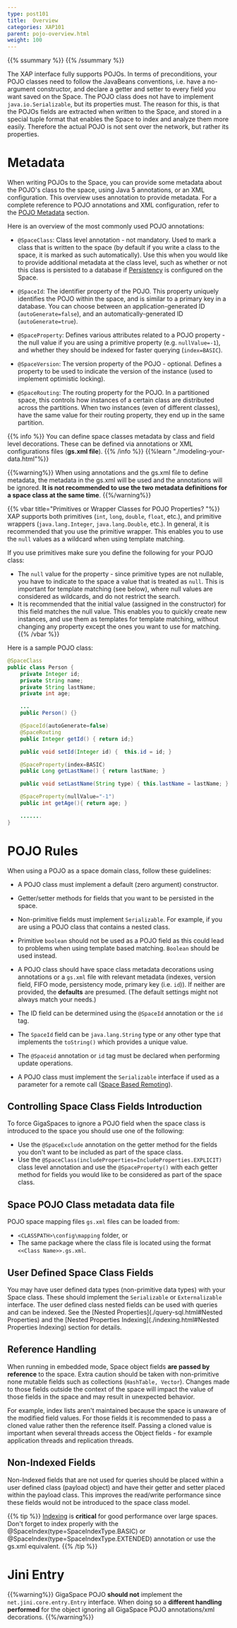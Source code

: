 ```yaml
---
type: post101
title:  Overview
categories: XAP101
parent: pojo-overview.html
weight: 100
---
```



{{% ssummary %}} {{% /ssummary %}}





The XAP interface fully supports POJOs. In terms of preconditions, your POJO classes need to follow the JavaBeans conventions, i.e. have a no-argument constructor, and declare a getter and setter to every field you want saved on the Space. The POJO class does not have to implement `java.io.Serializable`, but its properties must. The reason for this, is that the POJOs fields are extracted when written to the Space, and stored in a special tuple format that enables the Space to index and analyze them more easily. Therefore the actual POJO is not sent over the network, but rather its properties.

# Metadata

When writing POJOs to the Space, you can provide some metadata about the POJO's class to the space, using Java 5 annotations, or an XML configuration. This overview uses annotation to provide metadata. For a complete reference to POJO annotations and XML configuration, refer to the [POJO Metadata](./modeling-your-data.html) section.

Here is an overview of the most commonly used POJO annotations:

- `@SpaceClass`: Class level annotation - not mandatory. Used to mark a class that is written to the space (by default if you write a class to the space, it is marked as such automatically). Use this when you would like to provide additional metadata at the class level, such as whether or not this class is persisted to a database if [Persistency](./space-persistency.html) is configured on the Space.

- `@SpaceId`: The identifier property of the POJO. This property uniquely identifies the POJO within the space, and is similar to a primary key in a database. You can choose between an application-generated ID (`autoGenerate=false`), and an automatically-generated ID (`autoGenerate=true`).

- `@SpaceProperty`: Defines various attributes related to a POJO property - the null value if you are using a primitive property (e.g. `nullValue=-1`), and whether they should be indexed for faster querying (`index=BASIC`).

- `@SpaceVersion`: The version property of the POJO  - optional. Defines a property to be used to indicate the version of the instance (used to implement optimistic locking).

- `@SpaceRouting`: The routing property for the POJO. In a partitioned space, this controls how instances of a certain class are distributed across the partitions. When two instances (even of different classes), have the same value for their routing property, they end up in the same partition.

{{% info %}}
 You can define space classes metadata by class and field level decorations. These can be defined via annotations or XML configurations files (**gs.xml file**).
{{% /info %}}
{{%learn "./modeling-your-data.html"%}}

{{%warning%}}
When using  annotations and the gs.xml file to define metadata, the metadata in the gs.xml will be used and the annotations will be ignored. **It is not recommended to use the two metadata definitions for a space class at the same time**.
{{%/warning%}}

{{% vbar title="Primitives or Wrapper Classes for POJO Properties? "%}}
XAP supports both primitives (`int`, `long`, `double`, `float`, etc.), and primitive wrappers (`java.lang.Integer`, `java.lang.Double`, etc.). In general, it is recommended that you use the primitive wrapper. This enables you to use the `null` values as a wildcard when using template matching.

If you use primitives make sure you define the following for your POJO class:

- The `null` value for the property - since primitive types are not nullable, you have to indicate to the space a value that is treated as `null`. This is important for template matching (see below), where null values are considered as wildcards, and do not restrict the search.
- It is recommended that the initial value (assigned in the constructor) for this field matches the null value. This enables you to quickly create new instances, and use them as templates for template matching, without changing any property except the ones you want to use for matching.
{{% /vbar %}}

Here is a sample POJO class:


```java
@SpaceClass
public class Person {
    private Integer id;
    private String name;
    private String lastName;
    private int age;

    ...
    public Person() {}

    @SpaceId(autoGenerate=false)
    @SpaceRouting
    public Integer getId() { return id;}

    public void setId(Integer id) {  this.id = id; }

    @SpaceProperty(index=BASIC)
    public Long getLastName() { return lastName; }

    public void setLastName(String type) { this.lastName = lastName; }

    @SpaceProperty(nullValue="-1")
    public int getAge(){ return age; }

    .......
}
```


# POJO Rules

When using a POJO as a space domain class, follow these guidelines:

- A POJO class must implement a default (zero argument) constructor.
- Getter/setter methods for fields that you want to be persisted in the space.

- Non-primitive fields must implement `Serializable`. For example, if you are using a POJO class that contains a nested class.
- Primitive `boolean` should not be used as a POJO field as this could lead to problems when using template based matching. `Boolean` should be used instead.


- A POJO class should have space class metadata decorations using annotations or a `gs.xml` file with relevant metadata (indexes, version field, FIFO mode, persistency mode, primary key (i.e. `id`)). If neither are provided, the **defaults** are presumed. (The default settings might not always match your needs.)


- The ID field can be determined using the `@SpaceId` annotation or the `id` tag.
- The `SpaceId` field can be `java.lang.String` type or any other type that implements the `toString()` which provides a unique value.
- The `@Spaceid` annotation or `id` tag must be declared when performing update operations.



- A POJO class must implement the `Serializable`  interface if used as a parameter for a remote call ([Space Based Remoting](./space-based-remoting.html)).






## Controlling Space Class Fields Introduction

To force GigaSpaces to ignore a POJO field when the space class is introduced to the space you should use one of the following:

- Use the `@SpaceExclude` annotation on the getter method for the fields you don't want to be included as part of the space class.
- Use the `@SpaceClass(includeProperties=IncludeProperties.EXPLICIT)` class level annotation and use the `@SpaceProperty()` with each getter method for fields you would like to be considered as part of the space class.

## Space POJO Class metadata data file

POJO space mapping files `gs.xml` files can be loaded from:

- `<CLASSPATH>\config\mapping` folder, or
- The same package where the class file is located using the format `<<Class Name>>.gs.xml`.

## User Defined Space Class Fields

You may have user defined data types (non-primitive data types) with your Space class. These should implement the `Serializable` or `Externalizable` interface. The user defined class nested fields can be used with queries and can be indexed. See the [Nested Properties](./query-sql.html#Nested Properties) and the [Nested Properties Indexing](./indexing.html#Nested Properties Indexing) section for details.



## Reference Handling

When running in embedded mode, Space object fields **are passed by reference** to the space. Extra caution should be taken with non-primitive none mutable fields such as collections (`HashTable, Vector`). Changes made to those fields outside the context of the space will impact the value of those fields in the space and may result in unexpected behavior.

For example, index lists aren't maintained because the space is unaware of the modified field values. For those fields it is recommended to pass a cloned value rather then the reference itself. Passing a cloned value is important when several threads access the Object fields - for example application threads and replication threads.

## Non-Indexed Fields

Non-Indexed fields that are not used for queries should be placed within a user defined class (payload object) and have their getter and setter placed within the payload class. This improves the read/write performance since these fields would not be introduced to the space class model.

{{% tip %}}
[Indexing](./indexing-overview.html) is **critical** for good performance over large spaces. Don't forget to index properly with the @SpaceIndex(type=SpaceIndexType.BASIC) or @SpaceIndex(type=SpaceIndexType.EXTENDED) annotation or use the gs.xml equivalent.
{{% /tip %}}





# Jini Entry

{{%warning%}}
GigaSpace POJO **should not** implement the `net.jini.core.entry.Entry` interface. When doing so a **different handling performed** for the object ignoring all GigaSpace POJO annotations/xml decorations.
{{%/warning%}}
